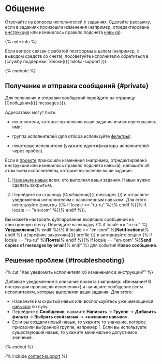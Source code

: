 # Общение

Отвечайте на вопросы исполнителей о заданиях. Сделайте рассылку, если в заданиях произошли изменения (например, отредактирована [инструкция](../../glossary.md#task-instruction) или изменилось правило подсчета [навыка](../../glossary.md#skill)).

{% note info %}

Если вопрос связан с работой платформы в целом (например, с выводом средств со счета), посоветуйте исполнителю обратиться в [службу поддержки Толоки]({{ toloka-support }}).

{% endnote %}

## Получение и отправка сообщений {#private}

Для получения и отправки сообщений перейдите на страницу [Сообщения]({{ messages }}).

Адресатами могут быть:

- исполнители, которые выполняли ваши задания или интересовались ими;

- группа исполнителей (для отбора используйте [фильтры](filters.md));

- некоторые исполнители (укажите идентификаторы исполнителей через пробел).

Если в [проекте](../../glossary.md#project) произошли изменения (например, отредактирована инструкция или изменилось правило подсчета навыка), напишите об этом всем исполнителям, которые выполняли ваши задания:

1. [Назначьте навык](nav-assign.md) всем, кто выполнял ваши задания. Навык нужно сделать закрытым.

1. Перейдите на страницу [Сообщения]({{ messages }}) и отправьте уведомления исполнителям с назначенным навыком. Для этого используйте фильтры ({% if locale == "ru-ru" %}{% endif %}{% if locale == "en-com" %}{% endif %}).

Вы можете настроить дублирование входящих сообщений на электронную почту. Перейдите на вкладку {% if locale == "ru-ru" %}**Уведомления**{% endif %}{% if locale == "en-com" %}**Notifications**{% endif %} в [профиле заказчика]({{ profile }}) и активируйте опцию {% if locale == "ru-ru" %}**Почта**{% endif %}{% if locale == "en-com" %}**Send copies of messages by email**{% endif %} для события **Новое сообщение**.

## Решение проблем {#troubleshooting}

{% cut "Как уведомить исполнителя об изменениях в инструкции?" %}

Добавьте уведомление в описание проекта (например: «Внимание! В инструкции произошли изменения») и напишите сообщение всем исполнителям, которые выполняли ваши задания. Для этого:

- Назначьте им скрытый навык или воспользуйтесь уже имеющимся [навыком](nav-assign.md) по пулу.
- Перейдите в **Сообщения**, нажмите **Написать** → **Группе** → **Добавить фильтр** → **Выбрать свой навык** → **<название навыка>**.
- Если вы создали новый навык, то укажите то значение, которое присвоили выбранной группе, например 1. Если вы используете существующий навык, то укажите минимально допустимое значение.

{% endcut %}

{% include [contact-support](../_includes/contact-support-help.md) %}